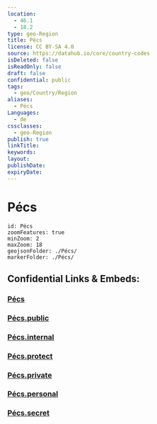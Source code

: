 ```yaml
---
location:
  - 46.1
  - 18.2
type: geo-Region
title: Pécs
license: CC BY-SA 4.0
source: https://datahub.io/core/country-codes
isDeleted: false
isReadOnly: false
draft: false
confidential: public
tags:
  - geo/Country/Region
aliases:
  - Pécs
Languages:
  - de
cssclasses:
  - geo-Region
publish: true
linkTitle:
keywords:
layout:
publishDate:
expiryDate:
---
```


# Pécs

```leaflet
id: Pécs
zoomFeatures: true 
minZoom: 2 
maxZoom: 18
geojsonFolder: ./Pécs/
markerFolder: ./Pécs/
```


## Confidential Links & Embeds: 

### [Pécs](/_Standards/Earth/Continent/Europe/Europe~East/Hungary/Counties~Hungary/Baranya/counties~Baranya/Pécs.md) 

### [Pécs.public](/_public/Earth/Continent/Europe/Europe~East/Hungary/Counties~Hungary/Baranya/counties~Baranya/Pécs.public.md) 

### [Pécs.internal](/_internal/Earth/Continent/Europe/Europe~East/Hungary/Counties~Hungary/Baranya/counties~Baranya/Pécs.internal.md) 

### [Pécs.protect](/_protect/Earth/Continent/Europe/Europe~East/Hungary/Counties~Hungary/Baranya/counties~Baranya/Pécs.protect.md) 

### [Pécs.private](/_private/Earth/Continent/Europe/Europe~East/Hungary/Counties~Hungary/Baranya/counties~Baranya/Pécs.private.md) 

### [Pécs.personal](/_personal/Earth/Continent/Europe/Europe~East/Hungary/Counties~Hungary/Baranya/counties~Baranya/Pécs.personal.md) 

### [Pécs.secret](/_secret/Earth/Continent/Europe/Europe~East/Hungary/Counties~Hungary/Baranya/counties~Baranya/Pécs.secret.md)

